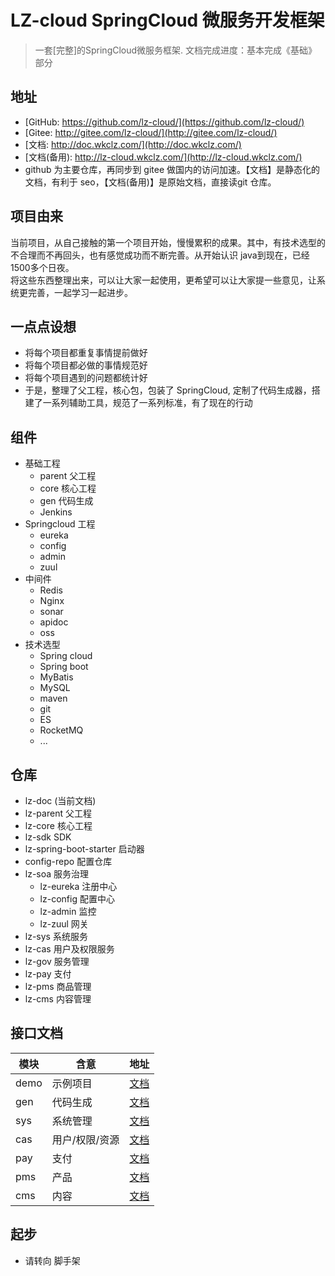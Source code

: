 # LZ-cloud SpringCloud 微服务开发框架

> 一套[完整]的SpringCloud微服务框架. 文档完成进度：基本完成《基础》部分


## 地址
* [GitHub: https://github.com/lz-cloud/](https://github.com/lz-cloud/)
* [Gitee: http://gitee.com/lz-cloud/](http://gitee.com/lz-cloud/)
* [文档: http://doc.wkclz.com/](http://doc.wkclz.com/)
* [文档(备用): http://lz-cloud.wkclz.com/](http://lz-cloud.wkclz.com/)
* github 为主要仓库，再同步到 gitee 做国内的访问加速。【文档】是静态化的文档，有利于 seo，【文档(备用)】是原始文档，直接读git 仓库。


## 项目由来
当前项目，从自己接触的第一个项目开始，慢慢累积的成果。其中，有技术选型的不合理而不再回头，也有感觉成功而不断完善。从开始认识 java到现在，已经1500多个日夜。 \
将这些东西整理出来，可以让大家一起使用，更希望可以让大家提一些意见，让系统更完善，一起学习一起进步。


## 一点点设想
- 将每个项目都重复事情提前做好
- 将每个项目都必做的事情规范好
- 将每个项目遇到的问题都统计好
- 于是，整理了父工程，核心包，包装了 SpringCloud, 定制了代码生成器，搭建了一系列辅助工具，规范了一系列标准，有了现在的行动

## 组件
- 基础工程
  - parent 父工程
  - core 核心工程
  - gen 代码生成
  - Jenkins
- Springcloud 工程
  - eureka
  - config
  - admin
  - zuul
- 中间件
  - Redis
  - Nginx
  - sonar
  - apidoc
  - oss
- 技术选型
  - Spring cloud
  - Spring boot
  - MyBatis
  - MySQL
  - maven
  - git
  - ES
  - RocketMQ
  - ...

## 仓库
- lz-doc (当前文档)
- lz-parent 父工程
- lz-core 核心工程
- lz-sdk SDK
- lz-spring-boot-starter 启动器
- config-repo 配置仓库
- lz-soa 服务治理
  - lz-eureka 注册中心
  - lz-config 配置中心
  - lz-admin 监控
  - lz-zuul 网关
- lz-sys 系统服务
- lz-cas 用户及权限服务
- lz-gov 服务管理
- lz-pay 支付
- lz-pms 商品管理
- lz-cms 内容管理


## 接口文档

模块 | 含意 | 地址
---|---|---
demo | 示例项目 | [文档](http://doc.wkclz.com/demo)
gen | 代码生成 | [文档](http://doc.wkclz.com/gen)
sys | 系统管理 | [文档](http://doc.wkclz.com/sys)
cas | 用户/权限/资源 | [文档](http://doc.wkclz.com/cas)
pay | 支付 | [文档](http://doc.wkclz.com/pay)
pms | 产品 | [文档](http://doc.wkclz.com/pms)
cms | 内容 | [文档](http://doc.wkclz.com/cms)


## 起步
- 请转向 脚手架